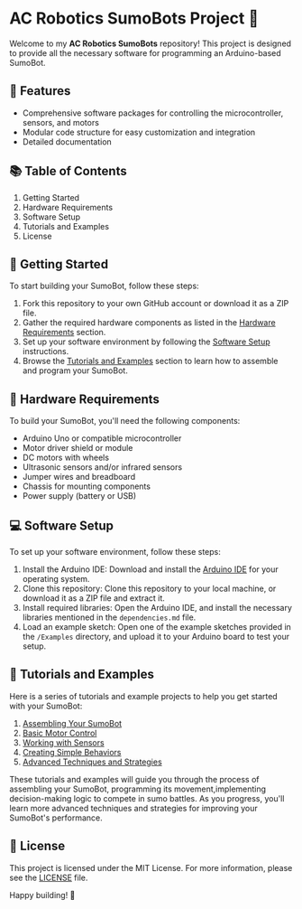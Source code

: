 # AC Robotics SumoBots Project 🤖

Welcome to my **AC Robotics SumoBots** repository! This project is designed to provide all the necessary software for programming an Arduino-based SumoBot.

## 🌟 Features

- Comprehensive software packages for controlling the microcontroller, sensors, and motors
- Modular code structure for easy customization and integration
- Detailed documentation

## 📚 Table of Contents

1. Getting Started
2. Hardware Requirements
3. Software Setup
4. Tutorials and Examples
5. License

## 🚀 Getting Started

To start building your SumoBot, follow these steps:

1. Fork this repository to your own GitHub account or download it as a ZIP file.
2. Gather the required hardware components as listed in the [Hardware Requirements](#hardware-requirements) section.
3. Set up your software environment by following the [Software Setup](#software-setup) instructions.
4. Browse the [Tutorials and Examples](#tutorials-and-examples) section to learn how to assemble and program your SumoBot.

## 🔩 Hardware Requirements

To build your SumoBot, you'll need the following components:

- Arduino Uno or compatible microcontroller
- Motor driver shield or module
- DC motors with wheels
- Ultrasonic sensors and/or infrared sensors
- Jumper wires and breadboard
- Chassis for mounting components
- Power supply (battery or USB)


## 💻 Software Setup

To set up your software environment, follow these steps:

1. Install the Arduino IDE: Download and install the [Arduino IDE](https://www.arduino.cc/en/Main/Software) for your operating system.
2. Clone this repository: Clone this repository to your local machine, or download it as a ZIP file and extract it.
3. Install required libraries: Open the Arduino IDE, and install the necessary libraries mentioned in the `dependencies.md` file.
4. Load an example sketch: Open one of the example sketches provided in the `/Examples` directory, and upload it to your Arduino board to test your setup.


## 📖 Tutorials and Examples

Here is a series of tutorials and example projects to help you get started with your SumoBot:

1. [Assembling Your SumoBot](./docs/Tutorials/Assembling-Your-SumoBot.md)
2. [Basic Motor Control](./docs/Tutorials/Basic-Motor-Control.md)
3. [Working with Sensors](./docs/Tutorials/Working-with-Sensors.md)
4. [Creating Simple Behaviors](./docs/Tutorials/Creating-Simple-Behaviors.md)
5. [Advanced Techniques and Strategies](./docs/Tutorials/Advanced-Techniques-and-Strategies.md)

These tutorials and examples will guide you through the process of assembling your SumoBot, programming its movement,implementing decision-making logic to compete in sumo battles. As you progress, you'll learn more advanced techniques and strategies for improving your SumoBot's performance.

## 📄 License

This project is licensed under the MIT License. For more information, please see the [LICENSE](./LICENSE) file.


Happy building! 🚀

